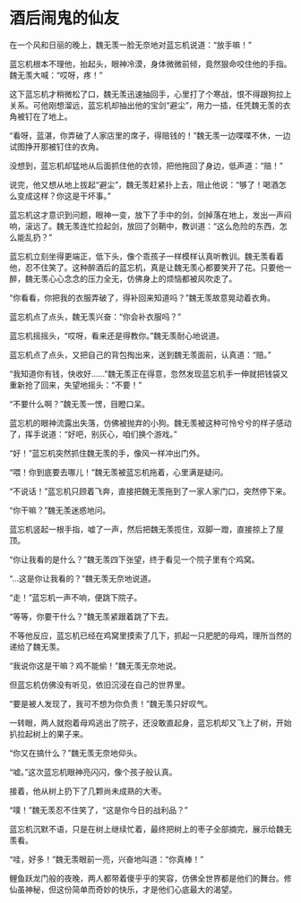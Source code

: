 # 酒后闹鬼的仙友

在一个风和日丽的晚上，魏无羡一脸无奈地对蓝忘机说道：“放手嘛！”

蓝忘机根本不理他，抬起头，眼神冷漠，身体微微前倾，竟然狠命咬住他的手指。魏无羡大喊：“哎呀，疼！”

这下蓝忘机才稍微松了口，魏无羡迅速抽回手，心里打了个寒战，恨不得跟狗拉上关系。可他刚想溜远，蓝忘机却抽出他的宝剑“避尘”，用力一插，任凭魏无羡的衣角被钉在了地上。

“看呀，蓝湛，你弄破了人家店里的席子，得赔钱的！”魏无羡一边喋喋不休，一边试图挣开那被钉住的衣角。

没想到，蓝忘机却猛地从后面抓住他的衣领，把他拖回了身边，低声道：“赔！”

说完，他又想从地上拔起“避尘”，魏无羡赶紧扑上去，阻止他说：“够了！喝酒怎么变成这样？你这是干坏事。”

蓝忘机这才意识到问题，眼神一变，放下了手中的剑，剑掉落在地上，发出一声闷响，滚远了。魏无羡连忙捡起剑，放回了剑鞘中，教训道：“这么危险的东西，怎么能乱扔？”

蓝忘机立刻坐得更端正，低下头，像个乖孩子一样模样认真听教训。魏无羡看着他，忍不住笑了。这种醉酒后的蓝忘机，真是让魏无羡心都要笑开了花。只要他一醉，魏无羡心心念念的压力全无，仿佛身上的烦恼都被风吹走了。

“你看看，你把我的衣服弄破了，得补回来知道吗？”魏无羡故意晃动着衣角。

蓝忘机点了点头，魏无羡兴奋：“你会补衣服吗？”

蓝忘机摇摇头，“哎呀，看来还是得教你。”魏无羡耐心地说道。

蓝忘机点了点头，又把自己的背包掏出来，送到魏无羡面前，认真道：“赔。”

“我知道你有钱，快收好……”魏无羡正在得意，忽然发现蓝忘机手一伸就把钱袋又重新抢了回来，失望地摇头：“不要！”

“不要什么啊？”魏无羡一愣，目瞪口呆。

蓝忘机的眼神流露出失落，仿佛被抛弃的小狗。魏无羡被这种可怜兮兮的样子感动了，挥手说道：“好吧，别灰心，咱们换个游戏。”

“好！”蓝忘机突然抓住魏无羡的手，像风一样冲出门外。

“喂！你到底要去哪儿！”魏无羡被蓝忘机拖着，心里满是疑问。

“不说话！”蓝忘机只顾着飞奔，直接把魏无羡拖到了一家人家门口，突然停下来。

“你干嘛？”魏无羡迷惑地问。

蓝忘机竖起一根手指，嘘了一声，然后把魏无羡揽住，双脚一蹬，直接掠上了屋顶。

“你让我看的是什么？”魏无羡四下张望，终于看见一个院子里有个鸡窝。

“…这是你让我看的？”魏无羡无奈地说道。

“走！”蓝忘机一声不响，便跳下院子。

“等等，你要干什么？”魏无羡紧跟着跳了下去。

不等他反应，蓝忘机已经在鸡窝里摸索了几下，抓起一只肥肥的母鸡，理所当然的递给了魏无羡。

“我说你这是干嘛？鸡不能偷！”魏无羡无奈地说。

但蓝忘机仿佛没有听见，依旧沉浸在自己的世界里。

“要是被人发现了，我可不想为你负责！”魏无羡只好叹气。

一转眼，两人就抱着母鸡逃出了院子，还没敢直起身，蓝忘机却又飞上了树，开始扒拉起树上的果子来。

“你又在搞什么？”魏无羡无奈地仰头。

“嘘。”这次蓝忘机眼神亮闪闪，像个孩子般认真。

接着，他从树上扔下了几颗尚未成熟的大枣。

“噗！”魏无羡忍不住笑了，“这是你今日的战利品？”

蓝忘机沉默不语，只是在树上继续忙着，最终把树上的枣子全部摘完，展示给魏无羡看。

“哇，好多！”魏无羡眼前一亮，兴奋地叫道：“你真棒！”

鲤鱼跃龙门般的夜晚，两人都带着傻乎乎的笑容，仿佛全世界都是他们的舞台。修仙虽神秘，但这份简单而奇妙的快乐，才是他们心底最大的渴望。